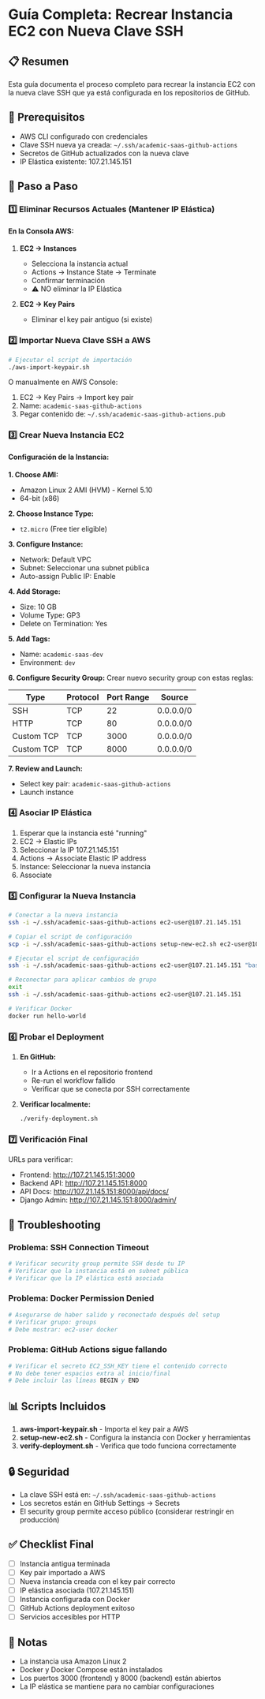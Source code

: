 # Guía Completa: Recrear Instancia EC2 con Nueva Clave SSH

## 📋 Resumen
Esta guía documenta el proceso completo para recrear la instancia EC2 con la nueva clave SSH que ya está configurada en los repositorios de GitHub.

## 🔧 Prerequisitos
- AWS CLI configurado con credenciales
- Clave SSH nueva ya creada: `~/.ssh/academic-saas-github-actions`
- Secretos de GitHub actualizados con la nueva clave
- IP Elástica existente: 107.21.145.151

## 📝 Paso a Paso

### 1️⃣ Eliminar Recursos Actuales (Mantener IP Elástica)

#### En la Consola AWS:
1. **EC2 → Instances**
   - Selecciona la instancia actual
   - Actions → Instance State → Terminate
   - Confirmar terminación
   - ⚠️ NO eliminar la IP Elástica

2. **EC2 → Key Pairs**
   - Eliminar el key pair antiguo (si existe)

### 2️⃣ Importar Nueva Clave SSH a AWS

```bash
# Ejecutar el script de importación
./aws-import-keypair.sh
```

O manualmente en AWS Console:
1. EC2 → Key Pairs → Import key pair
2. Name: `academic-saas-github-actions`
3. Pegar contenido de: `~/.ssh/academic-saas-github-actions.pub`

### 3️⃣ Crear Nueva Instancia EC2

#### Configuración de la Instancia:

**1. Choose AMI:**
- Amazon Linux 2 AMI (HVM) - Kernel 5.10
- 64-bit (x86)

**2. Choose Instance Type:**
- `t2.micro` (Free tier eligible)

**3. Configure Instance:**
- Network: Default VPC
- Subnet: Seleccionar una subnet pública
- Auto-assign Public IP: Enable

**4. Add Storage:**
- Size: 10 GB
- Volume Type: GP3
- Delete on Termination: Yes

**5. Add Tags:**
- Name: `academic-saas-dev`
- Environment: `dev`

**6. Configure Security Group:**
Crear nuevo security group con estas reglas:

| Type | Protocol | Port Range | Source |
|------|----------|------------|---------|
| SSH | TCP | 22 | 0.0.0.0/0 |
| HTTP | TCP | 80 | 0.0.0.0/0 |
| Custom TCP | TCP | 3000 | 0.0.0.0/0 |
| Custom TCP | TCP | 8000 | 0.0.0.0/0 |

**7. Review and Launch:**
- Select key pair: `academic-saas-github-actions`
- Launch instance

### 4️⃣ Asociar IP Elástica

1. Esperar que la instancia esté "running"
2. EC2 → Elastic IPs
3. Seleccionar la IP 107.21.145.151
4. Actions → Associate Elastic IP address
5. Instance: Seleccionar la nueva instancia
6. Associate

### 5️⃣ Configurar la Nueva Instancia

```bash
# Conectar a la nueva instancia
ssh -i ~/.ssh/academic-saas-github-actions ec2-user@107.21.145.151

# Copiar el script de configuración
scp -i ~/.ssh/academic-saas-github-actions setup-new-ec2.sh ec2-user@107.21.145.151:~/

# Ejecutar el script de configuración
ssh -i ~/.ssh/academic-saas-github-actions ec2-user@107.21.145.151 "bash ~/setup-new-ec2.sh"

# Reconectar para aplicar cambios de grupo
exit
ssh -i ~/.ssh/academic-saas-github-actions ec2-user@107.21.145.151

# Verificar Docker
docker run hello-world
```

### 6️⃣ Probar el Deployment

1. **En GitHub:**
   - Ir a Actions en el repositorio frontend
   - Re-run el workflow fallido
   - Verificar que se conecta por SSH correctamente

2. **Verificar localmente:**
   ```bash
   ./verify-deployment.sh
   ```

### 7️⃣ Verificación Final

URLs para verificar:
- Frontend: http://107.21.145.151:3000
- Backend API: http://107.21.145.151:8000
- API Docs: http://107.21.145.151:8000/api/docs/
- Django Admin: http://107.21.145.151:8000/admin/

## 🐛 Troubleshooting

### Problema: SSH Connection Timeout
```bash
# Verificar security group permite SSH desde tu IP
# Verificar que la instancia está en subnet pública
# Verificar que la IP elástica está asociada
```

### Problema: Docker Permission Denied
```bash
# Asegurarse de haber salido y reconectado después del setup
# Verificar grupo: groups
# Debe mostrar: ec2-user docker
```

### Problema: GitHub Actions sigue fallando
```bash
# Verificar el secreto EC2_SSH_KEY tiene el contenido correcto
# No debe tener espacios extra al inicio/final
# Debe incluir las líneas BEGIN y END
```

## 📊 Scripts Incluidos

1. **aws-import-keypair.sh** - Importa el key pair a AWS
2. **setup-new-ec2.sh** - Configura la instancia con Docker y herramientas
3. **verify-deployment.sh** - Verifica que todo funciona correctamente

## 🔒 Seguridad

- La clave SSH está en: `~/.ssh/academic-saas-github-actions`
- Los secretos están en GitHub Settings → Secrets
- El security group permite acceso público (considerar restringir en producción)

## ✅ Checklist Final

- [ ] Instancia antigua terminada
- [ ] Key pair importado a AWS
- [ ] Nueva instancia creada con el key pair correcto
- [ ] IP elástica asociada (107.21.145.151)
- [ ] Instancia configurada con Docker
- [ ] GitHub Actions deployment exitoso
- [ ] Servicios accesibles por HTTP

## 📝 Notas

- La instancia usa Amazon Linux 2
- Docker y Docker Compose están instalados
- Los puertos 3000 (frontend) y 8000 (backend) están abiertos
- La IP elástica se mantiene para no cambiar configuraciones